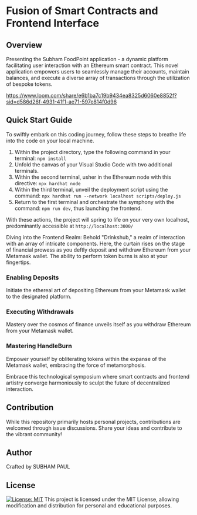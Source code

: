 # Fusion of Smart Contracts and Frontend Interface

## Overview

Presenting the Subham FoodPoint application - a dynamic platform facilitating user interaction with an Ethereum smart contract. This novel application empowers users to seamlessly manage their accounts, maintain balances, and execute a diverse array of transactions through the utilization of bespoke tokens.

https://www.loom.com/share/e6b1ba7c19b9434ea8325d6060e8852f?sid=d586d26f-4931-41f1-ae71-597e814f0d96

## Quick Start Guide

To swiftly embark on this coding journey, follow these steps to breathe life into the code on your local machine.

1. Within the project directory, type the following command in your terminal: `npm install`
2. Unfold the canvas of your Visual Studio Code with two additional terminals.
3. Within the second terminal, usher in the Ethereum node with this directive: `npx hardhat node`
4. Within the third terminal, unveil the deployment script using the command: `npx hardhat run --network localhost scripts/deploy.js`
5. Return to the first terminal and orchestrate the symphony with the command: `npm run dev`, thus launching the frontend.

With these actions, the project will spring to life on your very own localhost, predominantly accessible at `http://localhost:3000/`

Diving into the Frontend Realm: Behold "Drinkshub," a realm of interaction with an array of intricate components. Here, the curtain rises on the stage of financial prowess as you deftly deposit and withdraw Ethereum from your Metamask wallet. The ability to perform token burns is also at your fingertips.

### Enabling Deposits
Initiate the ethereal art of depositing Ethereum from your Metamask wallet to the designated platform.

### Executing Withdrawals
Mastery over the cosmos of finance unveils itself as you withdraw Ethereum from your Metamask wallet.

### Mastering HandleBurn
Empower yourself by obliterating tokens within the expanse of the Metamask wallet, embracing the force of metamorphosis.

Embrace this technological symposium where smart contracts and frontend artistry converge harmoniously to sculpt the future of decentralized interaction.

## Contribution

While this repository primarily hosts personal projects, contributions are welcomed through issue discussions. Share your ideas and contribute to the vibrant community!

## Author

Crafted by SUBHAM PAUL

## License

[![License: MIT](https://img.shields.io/badge/License-MIT-yellow.svg)](https://opensource.org/licenses/MIT)
This project is licensed under the MIT License, allowing modification and distribution for personal and educational purposes.



